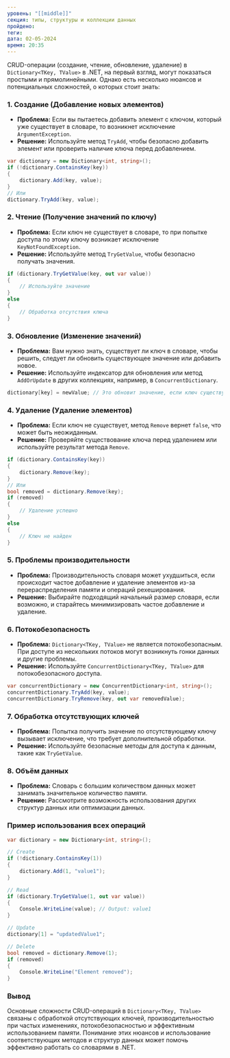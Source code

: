 ```yaml
---
уровень: "[[middle]]"
секция: типы, структуры и коллекции данных
пройдено: 
теги: 
дата: 02-05-2024
время: 20:35
---
```


CRUD-операции (создание, чтение, обновление, удаление) в `Dictionary<TKey, TValue>` в .NET, на первый взгляд, могут показаться простыми и прямолинейными. Однако есть несколько нюансов и потенциальных сложностей, о которых стоит знать:

### 1. **Создание (Добавление новых элементов)**
- **Проблема:** Если вы пытаетесь добавить элемент с ключом, который уже существует в словаре, то возникнет исключение `ArgumentException`.
- **Решение:** Используйте метод `TryAdd`, чтобы безопасно добавить элемент или проверить наличие ключа перед добавлением.

```csharp
var dictionary = new Dictionary<int, string>();
if (!dictionary.ContainsKey(key))
{
    dictionary.Add(key, value);
}
// Или
dictionary.TryAdd(key, value);
```

### 2. **Чтение (Получение значений по ключу)**
- **Проблема:** Если ключ не существует в словаре, то при попытке доступа по этому ключу возникает исключение `KeyNotFoundException`.
- **Решение:** Используйте метод `TryGetValue`, чтобы безопасно получать значения.

```csharp
if (dictionary.TryGetValue(key, out var value))
{
    // Используйте значение
}
else
{
    // Обработка отсутствия ключа
}
```

### 3. **Обновление (Изменение значений)**
- **Проблема:** Вам нужно знать, существует ли ключ в словаре, чтобы решить, следует ли обновить существующее значение или добавить новое.
- **Решение:** Используйте индексатор для обновления или метод `AddOrUpdate` в других коллекциях, например, в `ConcurrentDictionary`.

```csharp
dictionary[key] = newValue; // Это обновит значение, если ключ существует, или добавит новый элемент, если не существует.
```

### 4. **Удаление (Удаление элементов)**
- **Проблема:** Если ключ не существует, метод `Remove` вернет `false`, что может быть неожиданным.
- **Решение:** Проверяйте существование ключа перед удалением или используйте результат метода `Remove`.

```csharp
if (dictionary.ContainsKey(key))
{
    dictionary.Remove(key);
}
// Или
bool removed = dictionary.Remove(key);
if (removed)
{
    // Удаление успешно
}
else
{
    // Ключ не найден
}
```

### 5. **Проблемы производительности**
- **Проблема:** Производительность словаря может ухудшиться, если происходит частое добавление и удаление элементов из-за перераспределения памяти и операций рехеширования.
- **Решение:** Выбирайте подходящий начальный размер словаря, если возможно, и старайтесь минимизировать частое добавление и удаление.

### 6. **Потокобезопасность**
- **Проблема:** `Dictionary<TKey, TValue>` не является потокобезопасным. При доступе из нескольких потоков могут возникнуть гонки данных и другие проблемы.
- **Решение:** Используйте `ConcurrentDictionary<TKey, TValue>` для потокобезопасного доступа.

```csharp
var concurrentDictionary = new ConcurrentDictionary<int, string>();
concurrentDictionary.TryAdd(key, value);
concurrentDictionary.TryRemove(key, out var removedValue);
```

### 7. **Обработка отсутствующих ключей**
- **Проблема:** Попытка получить значение по отсутствующему ключу вызывает исключение, что требует дополнительной обработки.
- **Решение:** Используйте безопасные методы для доступа к данным, такие как `TryGetValue`.

### 8. **Объём данных**
- **Проблема:** Словарь с большим количеством данных может занимать значительное количество памяти.
- **Решение:** Рассмотрите возможность использования других структур данных или оптимизации данных.

### Пример использования всех операций

```csharp
var dictionary = new Dictionary<int, string>();

// Create
if (!dictionary.ContainsKey(1))
{
    dictionary.Add(1, "value1");
}

// Read
if (dictionary.TryGetValue(1, out var value))
{
    Console.WriteLine(value); // Output: value1
}

// Update
dictionary[1] = "updatedValue1";

// Delete
bool removed = dictionary.Remove(1);
if (removed)
{
    Console.WriteLine("Element removed");
}
```

### Вывод
Основные сложности CRUD-операций в `Dictionary<TKey, TValue>` связаны с обработкой отсутствующих ключей, производительностью при частых изменениях, потокобезопасностью и эффективным использованием памяти. Понимание этих нюансов и использование соответствующих методов и структур данных может помочь эффективно работать со словарями в .NET.